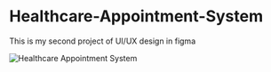 # Healthcare-Appointment-System
This is my second project of UI/UX design in figma

![Healthcare Appointment System](https://github.com/user-attachments/assets/617840bc-aa4b-419d-aba1-ab35578c8904)
